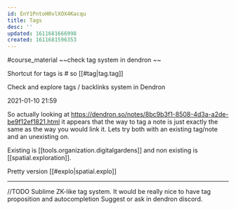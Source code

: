 ```yaml
---
id: EnY1PntoH0vlXOX4Kacqu
title: Tags
desc: ''
updated: 1611681666998
created: 1611681596353
---
```


#course_material ~~check tag system in dendron ~~

Shortcut for tags is # 
so [[#tag|tag.tag]]


Check and explore tags / backlinks system in Dendron

2021-01-10 21:59

So actually looking at https://dendron.so/notes/8bc9b3f1-8508-4d3a-a2de-be9f12ef1821.html it appears that the way to tag a note is just exactly the same as the way you would link it.
Lets try both with an existing tag/note and an unexisting on.

Existing is [[tools.organization.digitalgardens]] and non existing is [[spatial.exploration]].

Pretty version [[#explo|spatial.explo]]


 ---

 //TODO Sublime ZK-like tag system. It would be really nice to have tag proposition and autocompletion
 Suggest or ask in dendron discord. 

